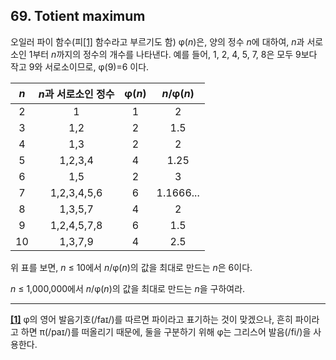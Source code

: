 ## 69. Totient maximum

오일러 파이 함수(피<a id="footnote-ref-1" href="#footnote-1">[1]</a> 함수라고 부르기도 함) &phi;(<var>n</var>)은, 양의 정수 <var>n</var>에 대하여, <var>n</var>과 서로소인 1부터 <var>n</var>까지의 정수의 개수를 나타낸다. 예를 들어, 1, 2, 4, 5, 7, 8은 모두 9보다 작고 9와 서로소이므로, &phi;(9)=6 이다.

<var>n</var> | <var>n</var>과 서로소인 정수 | &phi;(<var>n</var>) | <var>n</var>/&phi;(<var>n</var>)
:---: | :---: | :---: | :---:
2 | 1 | 1 | 2
3 | 1,2 | 2 | 1.5
4 | 1,3 | 2 | 2
5 | 1,2,3,4 | 4 | 1.25
6 | 1,5 | 2 | 3
7 | 1,2,3,4,5,6 | 6 | 1.1666...
8 | 1,3,5,7 | 4 | 2
9 | 1,2,4,5,7,8 | 6 | 1.5
10 | 1,3,7,9 | 4 | 2.5

위 표를 보면, <var>n</var> &le; 10에서 <var>n</var>/&phi;(<var>n</var>)의 값을 최대로 만드는 <var>n</var>은 6이다.

<var>n</var> &le; 1,000,000에서 <var>n</var>/&phi;(<var>n</var>)의 값을 최대로 만드는 <var>n</var>을 구하여라.

---

<a id="footnote-1" href="#footnote-ref-1">**[1]**</a> &phi;의 영어 발음기호(/fa&#x26A;/)를 따르면 파이라고 표기하는 것이 맞겠으나, 흔히 파이라고 하면 &pi;(/pa&#x26A;/)를 떠올리기 때문에, 둘을 구분하기 위해 &phi;는 그리스어 발음(/fi/)을 사용한다.
